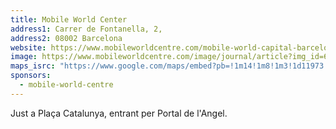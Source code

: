 ```yaml
---
title: Mobile World Center
address1: Carrer de Fontanella, 2, 
address2: 08002 Barcelona
website: https://www.mobileworldcentre.com/mobile-world-capital-barcelona
image: https://www.mobileworldcentre.com/image/journal/article?img_id=628331&t=1480624323929
maps_isrc: "https://www.google.com/maps/embed?pb=!1m14!1m8!1m3!1d11973.627370813298!2d2.1717225!3d41.3869702!3m2!1i1024!2i768!4f13.1!3m3!1m2!1s0x0%3A0xdadcb01c53af6c88!2sMobile+World+Centre!5e0!3m2!1sen!2ses!4v1497008598277"
sponsors:
  - mobile-world-centre
---
```


Just a Plaça Catalunya, entrant per Portal de l'Angel.
